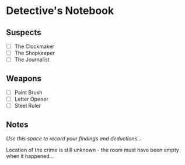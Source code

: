 # Detective's Notebook

## Suspects
- [ ] The Clockmaker
- [ ] The Shopkeeper
- [ ] The Journalist

## Weapons
- [ ] Paint Brush
- [ ] Letter Opener
- [ ] Steel Ruler

## Notes
*Use this space to record your findings and deductions...*

Location of the crime is still unknown - the room must have been empty when it happened...
